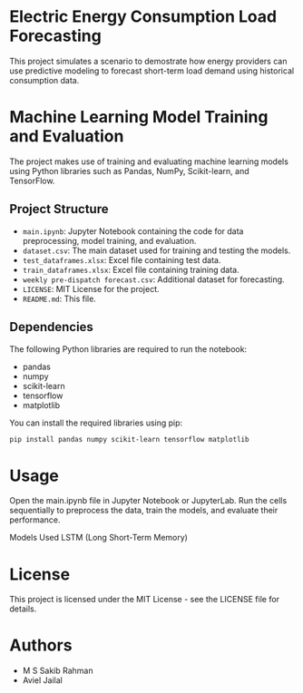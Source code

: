 # Electric Energy Consumption Load Forecasting

This project simulates a scenario to demostrate how energy providers can use predictive modeling to forecast short-term load demand using historical consumption data.


# Machine Learning Model Training and Evaluation

The project makes use of training and evaluating machine learning models using Python libraries such as Pandas, NumPy, Scikit-learn, and TensorFlow.

## Project Structure

- `main.ipynb`: Jupyter Notebook containing the code for data preprocessing, model training, and evaluation.
- `dataset.csv`: The main dataset used for training and testing the models.
- `test_dataframes.xlsx`: Excel file containing test data.
- `train_dataframes.xlsx`: Excel file containing training data.
- `weekly pre-dispatch forecast.csv`: Additional dataset for forecasting.
- `LICENSE`: MIT License for the project.
- `README.md`: This file.

## Dependencies

The following Python libraries are required to run the notebook:

- pandas
- numpy
- scikit-learn
- tensorflow
- matplotlib

You can install the required libraries using pip:

```sh
pip install pandas numpy scikit-learn tensorflow matplotlib
```

# Usage
Open the main.ipynb file in Jupyter Notebook or JupyterLab.
Run the cells sequentially to preprocess the data, train the models, and evaluate their performance.

Models Used
LSTM (Long Short-Term Memory)


# License
This project is licensed under the MIT License - see the LICENSE file for details.

# Authors
- M S Sakib Rahman
- Aviel Jailal
